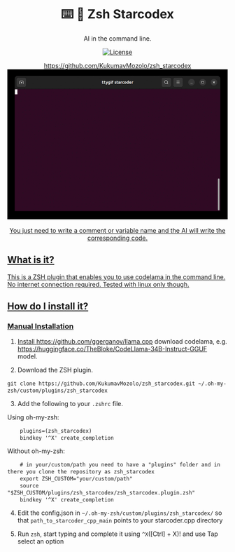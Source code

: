 <h1 align="center">⌨️ 🦾 Zsh Starcodex</h1>

<p align="center">
    AI in the command line.
</p>

<p align="center">
    </a>
    </a>
    <a href="https://github.com/tom-doerr/zsh_codex/blob/main/LICENSE"
        ><img
            src="https://img.shields.io/github/license/tom-doerr/zsh_codex?colorA=2c2837&colorB=b5e8e0&style=for-the-badge&logo=starship style=flat-square"
            alt="License"
    /><br/>
</p>

<p align="center">
https://github.com/KukumavMozolo/zsh_starcodex
    <img src='https://github.com/KukumavMozolo/rep/raw/main/images/starcodex.gif'>
    <p align="center">
        You just need to write a comment or variable name and the AI will write the corresponding code.
    </p>
</p>


## What is it?

This is a ZSH plugin that enables you to use codelama in the command line. No internet connection required. Tested with linux only though.

## How do I install it?
### Manual Installation
1. Install https://github.com/ggerganov/llama.cpp download codelama, e.g.  https://huggingface.co/TheBloke/CodeLlama-34B-Instruct-GGUF model.

2. Download the ZSH plugin.

```
git clone https://github.com/KukumavMozolo/zsh_starcodex.git ~/.oh-my-zsh/custom/plugins/zsh_starcodex 
```

3. Add the following to your `.zshrc` file.

Using oh-my-zsh:
```
    plugins=(zsh_starcodex)
    bindkey '^X' create_completion
```
Without oh-my-zsh:
```
    # in your/custom/path you need to have a "plugins" folder and in there you clone the repository as zsh_starcodex
    export ZSH_CUSTOM="your/custom/path"
    source "$ZSH_CUSTOM/plugins/zsh_starcodex/zsh_starcodex.plugin.zsh"
    bindkey '^X' create_completion
```

4. Edit the config.json in ```~/.oh-my-zsh/custom/plugins/zsh_starcodex/``` so that ```path_to_starcoder_cpp_main``` points
to your starcoder.cpp directory

5. Run `zsh`, start typing and complete it using `^X`([Ctrl] + X)! and use Tap select an option
